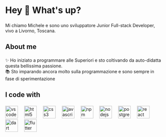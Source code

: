 <h1 align="left">Hey 👋 What's up?</h1>

###

<p align="left"> Mi chiamo Michele e sono uno sviluppatore Junior Full-stack Developer, vivo a Livorno, Toscana. </p>

###

<h2 align="left">About me</h2>

###

<p align="left">✨ Ho iniziato a programmare alle Superiori e sto coltivando da auto-didatta questa bellissima passione.<br>📚 Sto imparando ancora molto sulla programmazione e sono sempre in fase di sperimentazione</p>

###

<h2 align="left">I code with</h2>

###

<div align="left">
  <img src="https://cdn.jsdelivr.net/gh/devicons/devicon/icons/vscode/vscode-original.svg" height="40" alt="vscode logo"  />
  <img width="12" />
  <img src="https://cdn.jsdelivr.net/gh/devicons/devicon/icons/html5/html5-original.svg" height="40" alt="html5 logo"  />
  <img width="12" />
  <img src="https://cdn.jsdelivr.net/gh/devicons/devicon/icons/css3/css3-original.svg" height="40" alt="css3 logo"  />
  <img width="12" />
  <img src="https://cdn.jsdelivr.net/gh/devicons/devicon/icons/javascript/javascript-original.svg" height="40" alt="javascript logo"  />
  <img width="12" />
  <img src="https://cdn.jsdelivr.net/gh/devicons/devicon/icons/npm/npm-original-wordmark.svg" height="40" alt="npm logo"  />
  <img width="12" />
  <img src="https://cdn.jsdelivr.net/gh/devicons/devicon/icons/nodejs/nodejs-original.svg" height="40" alt="nodejs logo"  />
  <img width="12" />
  <img src="https://cdn.jsdelivr.net/gh/devicons/devicon/icons/postgresql/postgresql-original.svg" height="40" alt="postgresql logo"  />
  <img width="12" />
  <img src="https://cdn.jsdelivr.net/gh/devicons/devicon/icons/react/react-original.svg"height="40" alt="react logo"  />
   <img width="12" />
  <img src="https://cdn.jsdelivr.net/gh/devicons/devicon/icons/dart/dart-original.svg"height="40" alt="dart logo"  />
   <img width="12" />
  <img src="https://cdn.jsdelivr.net/gh/devicons/devicon/icons/flutter/flutter-original.svg"height="40" alt="flutter logo"  />
</div>
</div>

###
